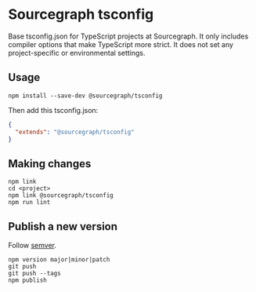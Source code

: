 
# Sourcegraph tsconfig

Base tsconfig.json for TypeScript projects at Sourcegraph.
It only includes compiler options that make TypeScript more strict.
It does not set any project-specific or environmental settings. 

## Usage

```
npm install --save-dev @sourcegraph/tsconfig
```

Then add this tsconfig.json:

```json
{
  "extends": "@sourcegraph/tsconfig"
}
```

## Making changes

```
npm link
cd <project>
npm link @sourcegraph/tsconfig
npm run lint
```

## Publish a new version

Follow [semver](http://semver.org/).

```
npm version major|minor|patch
git push
git push --tags
npm publish
```

